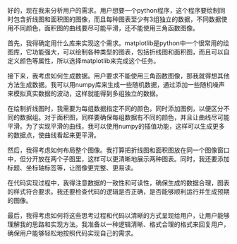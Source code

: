 好的，现在我来分析用户的需求。用户想要一个python程序，这个程序要绘制同时包含折线图和面积图的图像，而且每种图表至少有3组独立的数据，不同数据使用不同颜色，面积图的曲线要尽可能平滑，还不能使用三角函数图像。

首先，我得确定用什么库来实现这个需求。matplotlib是python中一个很常用的绘图库，它功能强大，可以绘制各种类型的图表，包括折线图和面积图，而且可以自定义颜色等属性，所以选择matplotlib来完成这个任务。

接下来，我考虑如何生成数据。用户要求不能使用三角函数图像，那我就得想其他方法生成数据。我可以用numpy库来生成一些随机数据，通过添加一些随机噪声来模拟真实数据的波动，这样就能得到多组独立的数据。

在绘制折线图时，我需要为每组数据指定不同的颜色，同时添加图例，以便区分不同的数据组。对于面积图，同样要确保每组数据有不同的颜色，并且让曲线尽可能平滑。为了实现平滑的曲线，我可以使用numpy的插值功能，这样可以生成更多的数据点，使曲线看起来更平滑。

然后，我得考虑如何布局整个图像。我打算把折线图和面积图放在同一个图像窗口中，但分开放在两个子图里，这样可以更清晰地展示两种图表。同时，我还要添加标题、坐标轴标签等，让图像更完整、更易读。

在代码实现过程中，我得注意数据的一致性和可读性，确保生成的数据合理，图表的样式符合要求。我还要检查代码的逻辑是否正确，是否能够顺利运行并生成预期的图像。

最后，我得考虑如何将这些思考过程和代码以清晰的方式呈现给用户，让用户能够理解我的思路和实现方法。我准备以一种逻辑清晰、格式合理的格式来回复用户，确保用户能够轻松地按照代码实现自己的需求。